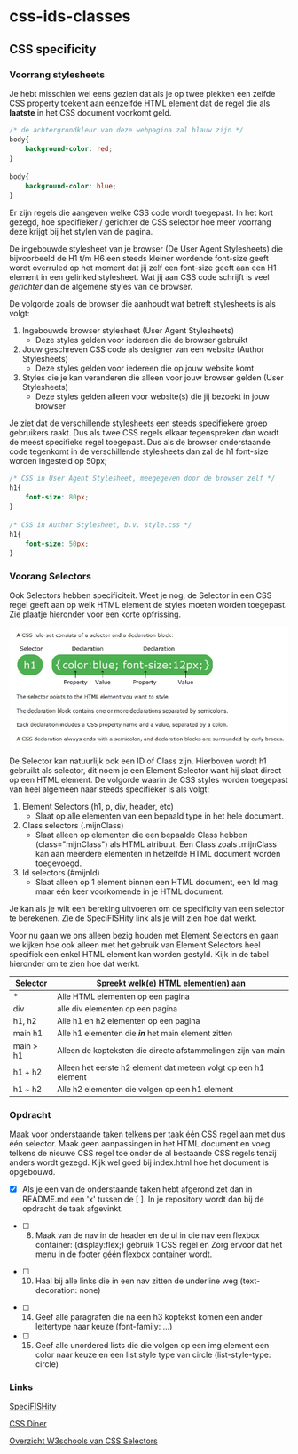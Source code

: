 # css-ids-classes

## CSS specificity

### Voorrang stylesheets

Je hebt misschien wel eens gezien dat als je op twee plekken een zelfde CSS property toekent aan eenzelfde HTML element dat de regel die als **laatste** in het CSS document voorkomt geld.

```CSS
/* de achtergrondkleur van deze webpagina zal blauw zijn */
body{
    background-color: red;
}

body{
    background-color: blue;
}
````

Er zijn regels die aangeven welke CSS code wordt toegepast. In het kort gezegd, hoe specifieker / gerichter de CSS selector hoe meer voorrang deze krijgt bij het stylen van de pagina.

De ingebouwde stylesheet van je browser (De User Agent Stylesheets) die bijvoorbeeld de H1 t/m H6 een steeds kleiner wordende font-size geeft wordt overruled op het moment dat jij zelf een font-size geeft aan een H1 element in een gelinked stylesheet. Wat jij aan CSS code schrijft is veel *gerichter* dan de algemene styles van de browser.

De volgorde zoals de browser die aanhoudt wat betreft stylesheets is als volgt:

1. Ingebouwde browser stylesheet (User Agent Stylesheets)
    - Deze styles gelden voor iedereen die de browser gebruikt
2. Jouw geschreven CSS code als designer van een website (Author Stylesheets)
    - Deze styles gelden voor iedereen die op jouw website komt
3. Styles die je kan veranderen die alleen voor jouw browser gelden (User Stylesheets)
    - Deze styles gelden alleen voor website(s) die jij bezoekt in jouw browser

Je ziet dat de verschillende stylesheets een steeds specifiekere groep gebruikers raakt. Dus als twee CSS regels elkaar tegenspreken dan wordt de meest specifieke regel toegepast. Dus als de browser onderstaande code tegenkomt in de verschillende stylesheets dan zal de h1 font-size worden ingesteld op 50px;

```CSS
/* CSS in User Agent Stylesheet, meegegeven door de browser zelf */
h1{
    font-size: 80px;
}

/* CSS in Author Stylesheet, b.v. style.css */
h1{
    font-size: 50px;
}
```

### Voorang Selectors

Ook Selectors hebben specificiteit. Weet je nog, de Selector in een CSS regel geeft aan op welk HTML element de styles moeten worden toegepast. Zie plaatje hieronder voor een korte opfrissing.

![CSS Selectors](img/readme-css-declaration.jpg)

De Selector kan natuurlijk ook een ID of Class zijn. Hierboven wordt h1 gebruikt als selector, dit noem je een Element Selector want hij slaat direct op een HTML element. De volgorde waarin de CSS styles worden toegepast van heel algemeen naar steeds specifieker is als volgt:

1. Element Selectors (h1, p, div, header, etc)
    - Slaat op alle elementen van een bepaald type in het hele document.
2. Class selectors (.mijnClass)
    - Slaat alleen op elementen die een bepaalde Class hebben (class="mijnClass") als HTML atribuut. Een Class zoals .mijnClass kan aan meerdere elementen in hetzelfde HTML document worden toegevoegd.
3. Id selectors (#mijnId)
    - Slaat alleen op 1 element binnen een HTML document, een Id mag maar één keer voorkomende in je HTML document.

Je kan als je wilt een bereking uitvoeren om de specificity van een selector te berekenen. Zie de SpeciFISHity link als je wilt zien hoe dat werkt.

Voor nu gaan we ons alleen bezig houden met Element Selectors en gaan we kijken hoe ook alleen met het gebruik van Element Selectors heel specifiek een enkel HTML element kan worden gestyld. Kijk in de tabel hieronder om te zien hoe dat werkt.

Selector | Spreekt welk(e) HTML element(en) aan
---------| ------------------------------------
*| Alle HTML elementen op een pagina
div | alle div elementen op een pagina
h1, h2 | Alle h1 en h2 elementen op een pagina
main h1 | Alle h1 elementen die ***in*** het main element zitten
main > h1 | Alleen de kopteksten die directe afstammelingen zijn van main
h1 + h2 | Alleen het eerste h2 element dat meteen volgt op een h1 element
h1 ~ h2 | Alle h2 elementen die volgen op een h1 element

### Opdracht

Maak voor onderstaande taken telkens per taak één CSS regel aan met dus één selector. Maak geen aanpassingen in het HTML document en voeg telkens de nieuwe CSS regel toe onder de al bestaande CSS regels tenzij anders wordt gezegd. Kijk wel goed bij index.html hoe het document is opgebouwd.


- [x] Als je een van de onderstaande taken hebt afgerond zet dan in README.md een 'x' tussen de [ ]. In je repository wordt dan bij de opdracht de taak afgevinkt.
<!-- - [x] 1. Geef de header, main en footer een width van 100% -->
<!-- - [ ] 2. Geef de header en footer een height van 20% -->
<!-- - [ ] 3. Geef de main een height van 80% en een achtergrondkleur naar keuze -->
<!-- - [ ] 4. Pas de header, footer CSS regel aan, voeg een achtergrondkleur naar keuze toe -->
<!-- - [ ] 5. Geef alleen het logo in de header een margin van 20px -->
<!-- - [ ] 6. Geef alleen het logo in de main een width van 400px -->
<!-- - [ ] 7. Geef alleen het logo in de footer een border van 1px solid black -->
- [ ] 8. Maak van de nav in de header en de ul in die nav een flexbox container: (display:flex;) gebruik 1 CSS regel en Zorg ervoor dat het menu in de footer géén flexbox container wordt.
<!-- - [ ] 9. Geef links van het menu in de header een padding van 20px; -->
- [ ] 10. Haal bij alle links die in een nav zitten de underline weg (text-decoration: none)
<!-- - [ ] 11. Haal bij de undordered lists in de header en footer de bullets weg (list-style-type:none;) -->
<!-- - [ ] 12. Geef alle h1 elementen die direct afstammen van een div een font-size vanm 50px en een achtergrondkleur naar keuze -->
<!-- - [ ] 13. Geef alle list items die direct afstammen van een ul een border van 1px dashed black -->
- [ ] 14. Geef alle paragrafen die na een h3 koptekst komen een ander lettertype naar keuze (font-family: ...)
- [ ] 15. Geef alle unordered lists die die volgen op een img element een color naar keuze en een list style type van circle (list-style-type: circle)

### Links

[SpeciFISHity](https://specifishity.com/)

[CSS Diner](https://flukeout.github.io/)

[Overzicht W3schools van CSS Selectors](https://www.w3schools.com/cssref/css_selectors.asp/)
